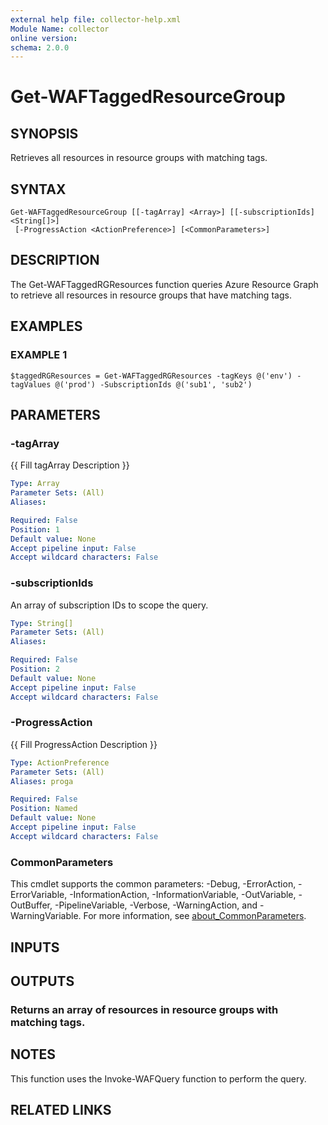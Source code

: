 ```yaml
---
external help file: collector-help.xml
Module Name: collector
online version:
schema: 2.0.0
---
```


# Get-WAFTaggedResourceGroup

## SYNOPSIS
Retrieves all resources in resource groups with matching tags.

## SYNTAX

```
Get-WAFTaggedResourceGroup [[-tagArray] <Array>] [[-subscriptionIds] <String[]>]
 [-ProgressAction <ActionPreference>] [<CommonParameters>]
```

## DESCRIPTION
The Get-WAFTaggedRGResources function queries Azure Resource Graph to retrieve all resources in resource groups that have matching tags.

## EXAMPLES

### EXAMPLE 1
```
$taggedRGResources = Get-WAFTaggedRGResources -tagKeys @('env') -tagValues @('prod') -SubscriptionIds @('sub1', 'sub2')
```

## PARAMETERS

### -tagArray
{{ Fill tagArray Description }}

```yaml
Type: Array
Parameter Sets: (All)
Aliases:

Required: False
Position: 1
Default value: None
Accept pipeline input: False
Accept wildcard characters: False
```

### -subscriptionIds
An array of subscription IDs to scope the query.

```yaml
Type: String[]
Parameter Sets: (All)
Aliases:

Required: False
Position: 2
Default value: None
Accept pipeline input: False
Accept wildcard characters: False
```

### -ProgressAction
{{ Fill ProgressAction Description }}

```yaml
Type: ActionPreference
Parameter Sets: (All)
Aliases: proga

Required: False
Position: Named
Default value: None
Accept pipeline input: False
Accept wildcard characters: False
```

### CommonParameters
This cmdlet supports the common parameters: -Debug, -ErrorAction, -ErrorVariable, -InformationAction, -InformationVariable, -OutVariable, -OutBuffer, -PipelineVariable, -Verbose, -WarningAction, and -WarningVariable. For more information, see [about_CommonParameters](http://go.microsoft.com/fwlink/?LinkID=113216).

## INPUTS

## OUTPUTS

### Returns an array of resources in resource groups with matching tags.
## NOTES
This function uses the Invoke-WAFQuery function to perform the query.

## RELATED LINKS
